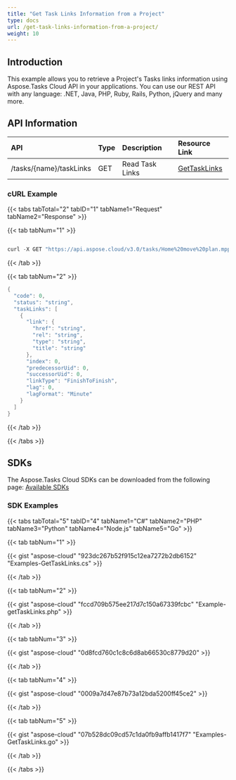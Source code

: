 ```yaml
---
title: "Get Task Links Information from a Project"
type: docs
url: /get-task-links-information-from-a-project/
weight: 10
---
```


## **Introduction**
This example allows you to retrieve a Project's Tasks links information using Aspose.Tasks Cloud API in your applications. You can use our REST API with any language: .NET, Java, PHP, Ruby, Rails, Python, jQuery and many more.
## **API Information**

|**API**|**Type**|**Description**|**Resource Link**|
| :- | :- | :- | :- |
|/tasks/{name}/taskLinks|GET|Read Task Links|[GetTaskLinks](https://apireference.aspose.cloud/tasks/#/TasksTaskLinks/GetTaskLinks)|
### **cURL Example**
{{< tabs tabTotal="2" tabID="1" tabName1="Request" tabName2="Response" >}}

{{< tab tabNum="1" >}}

```java

curl -X GET "https://api.aspose.cloud/v3.0/tasks/Home%20move%20plan.mpp/taskLinks" -H "accept: application/json"

```

{{< /tab >}}

{{< tab tabNum="2" >}}

```java
{
  "code": 0,
  "status": "string",
  "taskLinks": [
    {
      "link": {
        "href": "string",
        "rel": "string",
        "type": "string",
        "title": "string"
      },
      "index": 0,
      "predecessorUid": 0,
      "successorUid": 0,
      "linkType": "FinishToFinish",
      "lag": 0,
      "lagFormat": "Minute"
    }
  ]
}

```

{{< /tab >}}

{{< /tabs >}}
## **SDKs**
The Aspose.Tasks Cloud SDKs can be downloaded from the following page: [Available SDKs](/tasks/available-sdks/)
### **SDK Examples**
{{< tabs tabTotal="5" tabID="4" tabName1="C#" tabName2="PHP" tabName3="Python" tabName4="Node.js" tabName5="Go" >}}

{{< tab tabNum="1" >}}

{{< gist "aspose-cloud" "923dc267b52f915c12ea7272b2db6152" "Examples-GetTaskLinks.cs" >}}

{{< /tab >}}

{{< tab tabNum="2" >}}

{{< gist "aspose-cloud" "fccd709b575ee217d7c150a67339fcbc" "Example-getTaskLinks.php" >}}

{{< /tab >}}

{{< tab tabNum="3" >}}

{{< gist "aspose-cloud" "0d8fcd760c1c8c6d8ab66530c8779d20" >}}

{{< /tab >}}

{{< tab tabNum="4" >}}

{{< gist "aspose-cloud" "0009a7d47e87b73a12bda5200ff45ce2" >}}

{{< /tab >}}

{{< tab tabNum="5" >}}

{{< gist "aspose-cloud" "07b528dc09cd57c1da0fb9affb1417f7" "Examples-GetTaskLinks.go" >}}

{{< /tab >}}

{{< /tabs >}}
